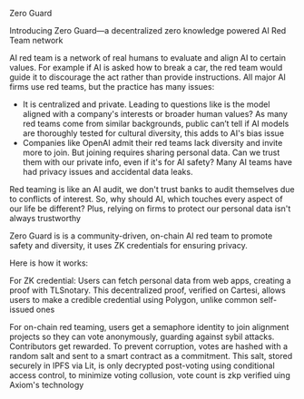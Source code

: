 Zero Guard

Introducing Zero Guard—a decentralized zero knowledge powered AI Red Team network

AI red team is a network of real humans to evaluate and align AI to certain values.  For example if AI is asked how to break a car, the red team would guide it to discourage the act rather than provide instructions. All major AI firms use red teams, but the practice has many issues:

- It is centralized and private. Leading to questions like is the model aligned with a company's interests or broader human values? As many red teams come from similar backgrounds, public can’t tell if AI models are thoroughly tested for cultural diversity, this adds to AI's bias issue
- Companies like OpenAI admit their red teams lack diversity and invite more to join. But joining requires sharing personal data. Can we trust them with our private info, even if it's for AI safety? Many AI teams have had privacy issues and accidental data leaks.

Red teaming is like an AI audit, we don't trust banks to audit themselves due to conflicts of interest. So, why should AI, which touches every aspect of our life be different? Plus, relying on firms to protect our personal data isn't always trustworthy

Zero Guard is is a community-driven, on-chain AI red team to promote safety and diversity, it uses ZK credentials for ensuring privacy.

Here is how it works:

For ZK credential: Users can fetch personal data from web apps, creating a proof with TLSnotary. This decentralized proof, verified on Cartesi, allows users to make a credible credential using Polygon, unlike common self-issued ones

For on-chain red teaming, users get a semaphore identity to join alignment projects so they can vote anonymously, guarding against sybil attacks. Contributors get rewarded. To prevent corruption, votes are hashed with a random salt and sent to a smart contract as a commitment. This salt, stored securely in IPFS via Lit, is only decrypted post-voting using conditional access control, to minimize voting collusion, vote count is zkp verified uing Axiom's technology
